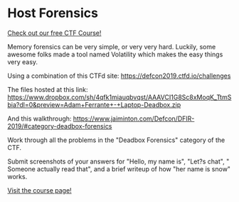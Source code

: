 # Host Forensics

[Check out our free CTF Course!](https://academy.hoppersroppers.org/mod/page/view.php?id=978)

Memory forensics can be very simple, or very very hard. Luckily, some awesome folks made a tool named Volatility which makes the easy things very easy. 

Using a combination of this CTFd site: <https://defcon2019.ctfd.io/challenges>

The files hosted at this link: <https://www.dropbox.com/sh/4qfk1miauqbvqst/AAAVCI1G8Sc8xMoqK_TtmSbia?dl=0&preview=Adam+Ferrante+-+Laptop-Deadbox.zip>

And this walkthrough: <https://www.jaiminton.com/Defcon/DFIR-2019/#category-deadbox-forensics>

Work through all the problems in the "Deadbox Forensics" category of the CTF. 

Submit screenshots of your answers for "Hello, my name is", "Let?s chat", " Someone actually read that", and a brief writeup of how "her name is snow" works. 

[Visit the course page!](https://academy.hoppersroppers.org/mod/assign/view.php?id=978)
